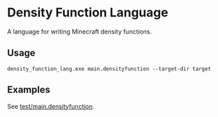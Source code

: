 # Density Function Language
A language for writing Minecraft density functions.

## Usage
```
density_function_lang.exe main.densityfunction --target-dir target
```

## Examples
See [test/main.densityfunction](test/main.densityfunction).
